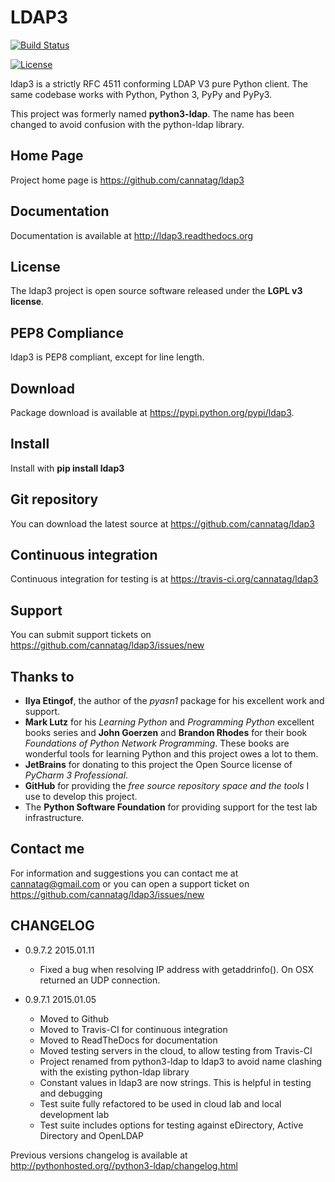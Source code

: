 LDAP3
=====

[![Build Status](https://travis-ci.org/cannatag/ldap3.svg?branch=master)](https://travis-ci.org/cannatag/ldap3)

[![License](https://pypip.in/license/ldap3/badge.svg)](https://pypi.python.org/pypi/ldap3/)
    
ldap3 is a strictly RFC 4511 conforming LDAP V3 pure Python client. The same codebase works with Python, Python 3, PyPy and PyPy3.

This project was formerly named **python3-ldap**. The name has been changed to avoid confusion with the python-ldap library.

Home Page
---------

Project home page is https://github.com/cannatag/ldap3


Documentation
-------------

Documentation is available at http://ldap3.readthedocs.org


License
-------

The ldap3 project is open source software released under the **LGPL v3 license**.


PEP8 Compliance
---------------

ldap3 is PEP8 compliant, except for line length.


Download
--------

Package download is available at https://pypi.python.org/pypi/ldap3.


Install
-------

Install with **pip install ldap3**


Git repository
--------------

You can download the latest source at https://github.com/cannatag/ldap3


Continuous integration
----------------------

Continuous integration for testing is at https://travis-ci.org/cannatag/ldap3

Support
-------

You can submit support tickets on https://github.com/cannatag/ldap3/issues/new


Thanks to
---------

* **Ilya Etingof**, the author of the *pyasn1* package for his excellent work and support.
* **Mark Lutz** for his *Learning Python* and *Programming Python* excellent books series and **John Goerzen** and **Brandon Rhodes** for their book *Foundations of Python Network Programming*. These books are wonderful tools for learning Python and this project owes a lot to them.
* **JetBrains** for donating to this project the Open Source license of *PyCharm 3 Professional*.
* **GitHub** for providing the *free source repository space and the tools* I use to develop this project.
* The **Python Software Foundation** for providing support for the test lab infrastructure.


Contact me
----------

For information and suggestions you can contact me at cannatag@gmail.com or you can open a support ticket on https://github.com/cannatag/ldap3/issues/new

CHANGELOG
---------

* 0.9.7.2 2015.01.11
    - Fixed a bug when resolving IP address with getaddrinfo(). On OSX returned an UDP connection.

* 0.9.7.1 2015.01.05
    - Moved to Github
    - Moved to Travis-CI for continuous integration
    - Moved to ReadTheDocs for documentation
    - Moved testing servers in the cloud, to allow testing from Travis-CI
    - Project renamed from python3-ldap to ldap3 to avoid name clashing with the existing python-ldap library
    - Constant values in ldap3 are now strings. This is helpful in testing and debugging
    - Test suite fully refactored to be used in cloud lab and local development lab
    - Test suite includes options for testing against eDirectory, Active Directory and OpenLDAP

Previous versions changelog is available at http://pythonhosted.org//python3-ldap/changelog.html
